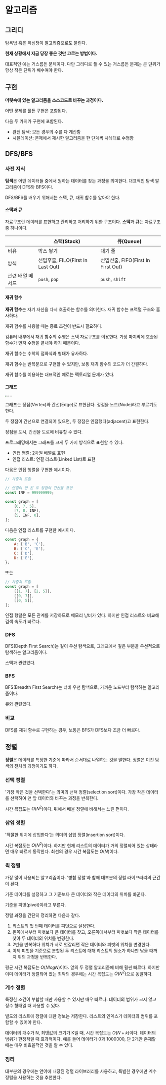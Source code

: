 # 알고리즘

## 그리디

탐욕법 혹은 욕심쟁이 알고리즘으로도 불린다.

**현재 상황에서 지금 당장 좋은 것만 고르는 방법이다.**

대표적인 예는 거스름돈 문제이다. 다만 그리디로 풀 수 있는 거스름돈 문제는 큰 단위가 항상 작은 단위가 배수여야 한다.

## 구현

**머릿속에 있는 알고리즘을 소스코드로 바꾸는 과정이다.**

어떤 문제를 풀든 구현은 포함된다.

다음 두 가지가 구현에 포함된다.

- 완전 탐색: 모든 경우의 수를 다 계산함
- 시뮬레이션: 문제에서 제시한 알고리즘을 한 단계씩 차례대로 수행함

## DFS/BFS

### 사전 지식

**탐색**은 어떤 데이터들 중에서 원하는 데이터를 찾는 과정을 의미한다. 대표적인 탐색 알고리즘이 DFS와 BFS이다.

DFS/BFS를 배우기 위해서는 스택, 큐, 재귀 함수를 알아야 한다.

#### 스택과 큐

자료구조란 데이터를 표현하고 관리하고 처리하기 위한 구조이다. **스택**과 **큐**는 자료구조 중 하나이다.

|                  | 스택(Stack)                       | 큐(Queue)                          |
| ---------------- | --------------------------------- | ---------------------------------- |
| 비유             | 박스 쌓기                         | 대기 줄                            |
| 방식             | 선입후출, FILO(First In Last Out) | 선입선출, FIFO(First In First Out) |
| 관련 배열 메서드 | `push`, `pop`                     | `push`, `shift`                    |

#### 재귀 함수

**재귀 함수**는 자기 자신을 다시 호출하는 함수를 의미한다. 재귀 함수는 프랙털 구조와 흡사하다.

재귀 함수를 사용할 때는 종료 조건이 반드시 필요하다.

컴퓨터 내부에서 재귀 함수의 수행은 스택 자료구조를 이용한다. 가장 마지막에 호출된 함수가 먼저 수행을 끝내야 하기 때문이다.

재귀 함수는 수학의 점화식과 형태가 유사하다.

재귀 함수는 반복문으로 구현할 수 있지만, 보통 재귀 함수의 코드가 더 간결하다.

재귀 함수를 이용하는 대표적인 예로는 팩토리얼 문제가 있다.

#### 그래프

<img src="https://github.com/autroshot/studyroom/assets/95019875/c68d609e-042d-47e6-9612-dfe5005406d9" alt="그래프 구조" style="zoom: 25%;" />

그래프는 정점(Vertex)와 간선(Edge)로 표현된다. 정점을 노드(Node)라고 부르기도 한다.

두 정점이 간선으로 연결되어 있으면, 두 정점은 인접했다(adjacent)고 표현한다.

정점을 도시, 간선을 도로에 비유할 수 있다.

프로그래밍에서는 그래프를 크게 두 가지 방식으로 표현할 수 있다.

- 인접 행렬: 2차원 배열로 표현
- 인접 리스트: 연결 리스트(Linked List)로 표현

다음은 인접 행렬을 구현한 예시이다.

```js
// 가중치 포함

// 연결이 안 된 두 정점의 간선을 표현
const INF = 999999999;

const graph = [
    [0, 7, 5],
    [7, 0, INF],
    [5, INF, 0],
];
```

다음은 인접 리스트를 구현한 예시이다.

```js
const graph = {
	A: ['B', 'C'],
	B: ['C', 'E'],
	C: ['D'],
	D: ['E'],
};
```

또는

```js
// 가중치 포함
const graph = [
	[[1, 7], [2, 5]],
	[[0, 7]],
	[[0, 5]],
];
```

인접 행렬은 모든 관계를 저장하므로 메모리 낭비가 있다. 하지만 인접 리스트와 비교해 검색 속도가 빠르다.

### DFS

DFS(Depth First Search)는 깊이 우선 탐색으로, 그래프에서 깊은 부분을 우선적으로 탐색하는 알고리즘이다.

스택과 관련있다.

### BFS

BFS(Breadth First Search)는 너비 우선 탐색으로, 가까운 노드부터 탐색하는 알고리즘이다.

큐와 관련있다.

### 비교

DFS를 재귀 함수로 구현하는 경우, 보통은 BFS가 DFS보다 조금 더 빠르다.

## 정렬

**정렬**은 데이터를 특정한 기준에 따라서 순서대로 나열하는 것을 말한다. 정렬은 이진 탐색의 전처리 과정이기도 하다.

### 선택 정렬

'가장 작은 것을 선택한다'는 의미의 선택 정렬(selection sort)이다. 가장 작은 데이터를 선택하여 맨 앞 데이터와 바꾸는 과정을 반복한다.

시간 복잡도는 $O(N^2)$이다. 뒤에서 배울 정렬에 비해서는 느린 편이다.

### 삽입 정렬

'적절한 위치에 삽입한다'는 의미의 삽입 정렬(insertion sort)이다.

시간 복잡도는 $O(N^2)$이다. 하지만 현재 리스트의 데이터가 거의 정렬되어 있는 상태라면 매우 빠르게 동작한다. 최선의 경우 시간 복잡도는 $O(N)$이다.

### 퀵 정렬

가장 많이 사용되는 알고리즘이다. '병합 정렬'과 함께 대부분의 정렬 라이브러리의 근간이 된다.

기준 데이터를 설정하고 그 기준보다 큰 데이터와 작은 데이터의 위치를 바꾼다.

기준을 피벗(pivot)이라고 부른다.

정렬 과정을 간단히 정리하면 다음과 같다.

1. 리스트의 첫 번째 데이터를 피벗으로 설정한다.
2. 왼쪽에서부터 피벗보다 큰 데이터를 찾고, 오른쪽에서부터 피벗보다 작은 데이터를 찾아 두 데이터의 위치를 변경한다.
3. 2번을 반복하다 위치가 서로 엇갈리면 작은 데이터와 피벗의 위치를 변경한다.
4. 이제 피벗을 기준으로 분할된 두 리스트에 대해 리스트의 원소가 하나만 남을 때까지 위의 과정을 반복한다.

평균 시간 복잡도는 $O(NlogN)$이다. 앞의 두 정렬 알고리즘에 비해 훨씬 빠르다. 하지만 이미 데이터가 정렬되어 있는 최악의 경우에는 시간 복잡도는 $O(N^2)$으로 동일하다.

### 계수 정렬

특정한 조건이 부합할 때만 사용할 수 있지만 매우 빠르다. 데이터의 범위가 크지 않고 정수 형태일 때 사용할 수 있다.

별도의 리스트에 정렬에 대한 정보는 저장한다. 리스트의 인덱스가 데이터의 범위를 포함할 수 있어야 한다.

데이터의 개수가 N, 최댓값의 크기가 K일 때, 시간 복잡도는 $O(N+k)$이다. 데이터의 범위가 한정적일 때 효과적이다. 예를 들어 데이터가 0과 1000000, 단 2개만 존재할 때는 매우 비효율적인 것을 알 수 있다.

### 정리

대부분의 경우에는 언어에 내장된 정렬 라이브러리를 사용하고, 특별한 경우에만 계수 정렬을 사용하는 것을 추천한다.
